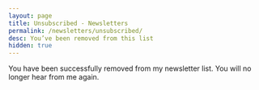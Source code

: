 ```yaml
---
layout: page
title: Unsubscribed - Newsletters
permalink: /newsletters/unsubscribed/
desc: You’ve been removed from this list
hidden: true
---
```


You have been successfully removed from my newsletter list. You will no longer hear from me again.
